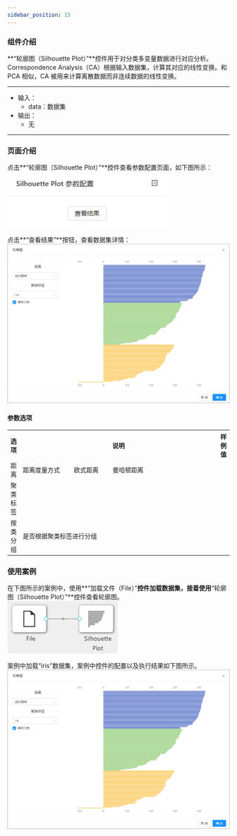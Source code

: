 ```yaml
---
sidebar_position: 15
---
```

### 组件介绍
**“轮廓图（Silhouette Plot）”**控件用于对分类多变量数据进行对应分析。Correspondence Analysis（CA）根据输入数据集，计算其对应的线性变换。和 PCA 相似，CA 被用来计算离散数据而非连续数据的线性变换。
<hr/>

- 输入：
  - data：数据集
- 输出：
  - 无

<hr/>


### 页面介绍
点击**“轮廓图（Silhouette Plot）”**控件查看参数配置页面，如下图所示：  
[ ![](/img/aistudio/visualize/silhouette-plot/param.png) ](/img/aistudio/visualize/silhouette-plot/param.png)

点击**“查看结果”**按钮，查看数据集详情：  
[ ![](/img/aistudio/visualize/silhouette-plot/visualization.png) ](/img/aistudio/visualize/silhouette-plot/visualization.png)

#### 参数选项
<table>
  <tr>
    <th>选项</th>
    <th width="650">说明</th>
    <th>样例值</th>
  </tr>
  <tr>
      <td>距离</td> 
      <td>
      距离度量方式
      &emsp;&emsp;欧式距离
      &emsp;&emsp;曼哈顿距离
      </td> 
      <td></td>
  </tr>
  <tr>
      <td>聚类标签</td> 
      <td>
      </td> 
      <td></td>
  </tr>
  <tr>
      <td>按类分组</td> 
      <td>
      是否根据聚类标签进行分组
      </td> 
      <td></td>
  </tr>
</table>

### 使用案例
在下图所示的案例中，使用**“加载文件（File）”**控件加载数据集，接着使用**“轮廓图（Silhouette Plot）”**控件查看轮廓图。  
[ ![](/img/aistudio/visualize/silhouette-plot/workflow.png) ](/img/aistudio/visualize/silhouette-plot/workflow.png)

案例中加载“iris”数据集，案例中控件的配置以及执行结果如下图所示。
[ ![](/img/aistudio/visualize/silhouette-plot/workflow-result.png) ](/img/aistudio/visualize/silhouette-plot/workflow-result.png)